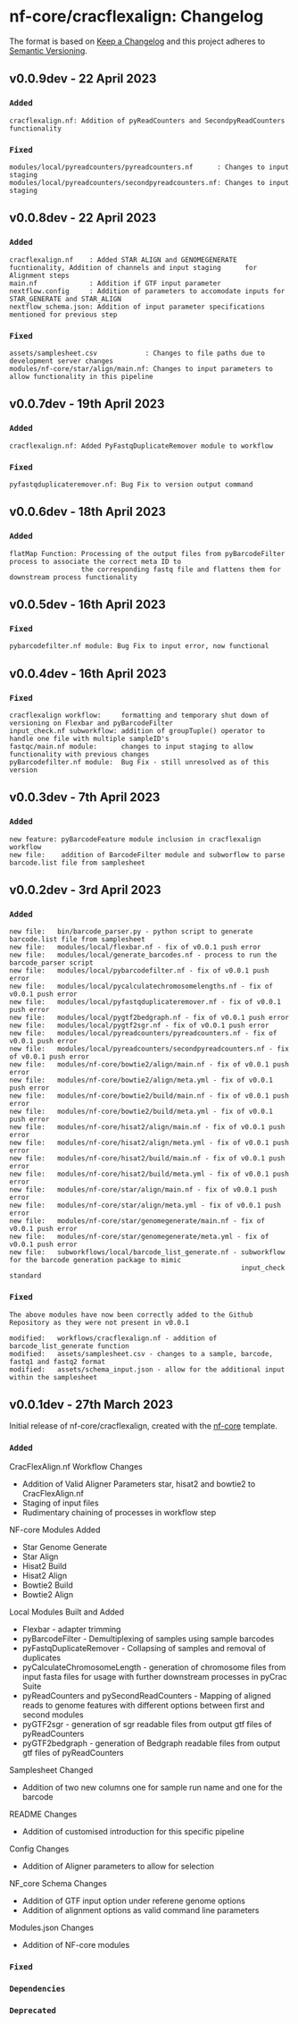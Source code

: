 # nf-core/cracflexalign: Changelog

The format is based on [Keep a Changelog](https://keepachangelog.com/en/1.0.0/)
and this project adheres to [Semantic Versioning](https://semver.org/spec/v2.0.0.html).

## v0.0.9dev - 22 April 2023

### `Added`
	cracflexalign.nf: Addition of pyReadCounters and SecondpyReadCounters functionality

### `Fixed`
	modules/local/pyreadcounters/pyreadcounters.nf	    : Changes to input staging
	modules/local/pyreadcounters/secondpyreadcounters.nf: Changes to input staging

## v0.0.8dev - 22 April 2023

### `Added`
	cracflexalign.nf	: Added STAR ALIGN and GENOMEGENERATE fucntionality, Addition of channels and input staging      for Alignment steps
	main.nf				: Addition if GTF input parameter
	nextflow.config 	: Addition of parameters to accomodate inputs for STAR_GENERATE and STAR_ALIGN
	nextflow_schema.json: Addition of input parameter specifications mentioned for previous step

### `Fixed`
	assets/samplesheet.csv			  : Changes to file paths due to development server changes
	modules/nf-core/star/align/main.nf: Changes to input parameters to allow functionality in this pipeline

## v0.0.7dev - 19th April 2023

### `Added`
	cracflexalign.nf: Added PyFastqDuplicateRemover module to workflow 

### `Fixed`
	pyfastqduplicateremover.nf: Bug Fix to version output command

## v0.0.6dev - 18th April 2023

### `Added`
	flatMap Function: Processing of the output files from pyBarcodeFilter process to associate the correct meta ID to 
					  the corresponding fastq file and flattens them for downstream process functionality

## v0.0.5dev - 16th April 2023

### `Fixed`
	pybarcodefilter.nf module: Bug Fix to input error, now functional

## v0.0.4dev - 16th April 2023

### `Fixed`
	cracflexalign workflow: 	formatting and temporary shut down of versioning on Flexbar and pyBarcodeFilter
	input_check.nf subworkflow: addition of groupTuple() operator to handle one file with multiple sampleID's
	fastqc/main.nf module:		changes to input staging to allow functionality with previous changes
	pyBarcodefilter.nf module:	Bug Fix - still unresolved as of this version

## v0.0.3dev - 7th April 2023

### `Added`
	new feature: pyBarcodeFeature module inclusion in cracflexalign workflow
	new file: 	 addition of BarcodeFilter module and subworflow to parse barcode.list file from samplesheet

## v0.0.2dev - 3rd April 2023

### `Added`
	new file:   bin/barcode_parser.py - python script to generate barcode.list file from samplesheet
	new file:   modules/local/flexbar.nf - fix of v0.0.1 push error
	new file:   modules/local/generate_barcodes.nf - process to run the barcode_parser script
	new file:   modules/local/pybarcodefilter.nf - fix of v0.0.1 push error
	new file:   modules/local/pycalculatechromosomelengths.nf - fix of v0.0.1 push error
	new file:   modules/local/pyfastqduplicateremover.nf - fix of v0.0.1 push error
	new file:   modules/local/pygtf2bedgraph.nf - fix of v0.0.1 push error
	new file:   modules/local/pygtf2sgr.nf - fix of v0.0.1 push error
	new file:   modules/local/pyreadcounters/pyreadcounters.nf - fix of v0.0.1 push error
	new file:   modules/local/pyreadcounters/secondpyreadcounters.nf - fix of v0.0.1 push error
	new file:   modules/nf-core/bowtie2/align/main.nf - fix of v0.0.1 push error
	new file:   modules/nf-core/bowtie2/align/meta.yml - fix of v0.0.1 push error
	new file:   modules/nf-core/bowtie2/build/main.nf - fix of v0.0.1 push error
	new file:   modules/nf-core/bowtie2/build/meta.yml - fix of v0.0.1 push error
	new file:   modules/nf-core/hisat2/align/main.nf - fix of v0.0.1 push error
	new file:   modules/nf-core/hisat2/align/meta.yml - fix of v0.0.1 push error
	new file:   modules/nf-core/hisat2/build/main.nf - fix of v0.0.1 push error
	new file:   modules/nf-core/hisat2/build/meta.yml - fix of v0.0.1 push error
	new file:   modules/nf-core/star/align/main.nf - fix of v0.0.1 push error
	new file:   modules/nf-core/star/align/meta.yml - fix of v0.0.1 push error
	new file:   modules/nf-core/star/genomegenerate/main.nf - fix of v0.0.1 push error
	new file:   modules/nf-core/star/genomegenerate/meta.yml - fix of v0.0.1 push error
	new file:   subworkflows/local/barcode_list_generate.nf - subworkflow for the barcode generation package to mimic
                                                              input_check standard
### `Fixed`
    The above modules have now been correctly added to the Github Repository as they were not present in v0.0.1

    modified:   workflows/cracflexalign.nf - addition of barcode_list_generate function
    modified:   assets/samplesheet.csv - changes to a sample, barcode, fastq1 and fastq2 format
	modified:   assets/schema_input.json - allow for the additional input within the samplesheet



## v0.0.1dev - 27th March 2023

Initial release of nf-core/cracflexalign, created with the [nf-core](https://nf-co.re/) template.

### `Added`
 
CracFlexAlign.nf Workflow Changes
 - Addition of Valid Aligner Parameters star, hisat2 and bowtie2 to CracFlexAlign.nf
 - Staging of input files
 - Rudimentary chaining of processes in workflow step

NF-core Modules Added
 - Star Genome Generate
 - Star Align
 - Hisat2 Build
 - Hisat2 Align
 - Bowtie2 Build
 - Bowtie2 Align

Local Modules Built and Added
 - Flexbar - adapter trimming
 - pyBarcodeFilter - Demultiplexing of samples using sample barcodes
 - pyFastqDuplicateRemover - Collapsing of samples and removal of duplicates
 - pyCalculateChromosomeLength - generation of chromosome files from input fasta files for usage with further downstream processes in pyCrac Suite
 - pyReadCounters and pySecondReadCounters - Mapping of aligned reads to genome features with different options between first and second modules
 - pyGTF2sgr - generation of sgr readable files from output gtf files of pyReadCounters
 - pyGTF2bedgraph - generation of Bedgraph readable files from output gtf files of pyReadCounters

Samplesheet Changed
 - Addition of two new columns one for sample run name and one for the barcode

README Changes
 - Addition of customised introduction for this specific pipeline

Config Changes
 - Addition of Aligner parameters to allow for selection

NF_core Schema Changes
 - Addition of GTF input option under referene genome options
 - Addition of alignment options as valid command line parameters

Modules.json Changes
 - Addition of NF-core modules



### `Fixed`

### `Dependencies`

### `Deprecated`
